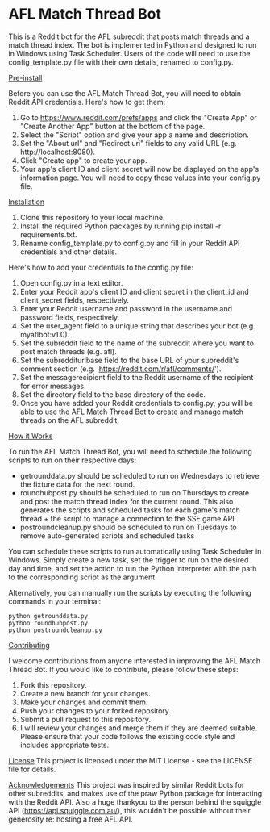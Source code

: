 # AFL Match Thread Bot

This is a Reddit bot for the AFL subreddit that posts match threads and a match thread index. The bot is implemented in Python and designed to run in Windows using Task Scheduler. Users of the code will need to use the config_template.py file with their own details, renamed to config.py.

<ins>Pre-install</ins>

Before you can use the AFL Match Thread Bot, you will need to obtain Reddit API credentials. Here's how to get them:

1. Go to https://www.reddit.com/prefs/apps and click the "Create App" or "Create Another App" button at the bottom of the page.
2. Select the "Script" option and give your app a name and description.
3. Set the "About url" and "Redirect uri" fields to any valid URL (e.g. http://localhost:8080).
4. Click "Create app" to create your app.
5. Your app's client ID and client secret will now be displayed on the app's information page. You will need to copy these values into your config.py file.

<ins>Installation</ins>

1. Clone this repository to your local machine.
2. Install the required Python packages by running pip install -r requirements.txt.
3. Rename config_template.py to config.py and fill in your Reddit API credentials and other details.

Here's how to add your credentials to the config.py file:

1. Open config.py in a text editor.
2. Enter your Reddit app's client ID and client secret in the client_id and client_secret fields, respectively.
3. Enter your Reddit username and password in the username and password fields, respectively.
4. Set the user_agent field to a unique string that describes your bot (e.g. myaflbot:v1.0).
5. Set the subreddit field to the name of the subreddit where you want to post match threads (e.g. afl).
6. Set the subredditurlbase field to the base URL of your subreddit's comment section (e.g. 'https://reddit.com/r/afl/comments/').
7. Set the messagerecipient field to the Reddit username of the recipient for error messages.
8. Set the directory field to the base directory of the code.
9. Once you have added your Reddit credentials to config.py, you will be able to use the AFL Match Thread Bot to create and manage match threads on the AFL subreddit.

<ins>How it Works</ins>

To run the AFL Match Thread Bot, you will need to schedule the following scripts to run on their respective days:

 - getrounddata.py should be scheduled to run on Wednesdays to retrieve the fixture data for the next round.
 - roundhubpost.py should be scheduled to run on Thursdays to create and post the match thread index for the current round. This also generates the scripts and scheduled tasks for each game's match thread + the script to manage a connection to the SSE game API
 - postroundcleanup.py should be scheduled to run on Tuesdays to remove auto-generated scripts and scheduled tasks
 
You can schedule these scripts to run automatically using Task Scheduler in Windows. Simply create a new task, set the trigger to run on the desired day and time, and set the action to run the Python interpreter with the path to the corresponding script as the argument.

Alternatively, you can manually run the scripts by executing the following commands in your terminal:
```
python getrounddata.py
python roundhubpost.py
python postroundcleanup.py
```

<ins>Contributing</ins>

I welcome contributions from anyone interested in improving the AFL Match Thread Bot. If you would like to contribute, please follow these steps:

1. Fork this repository.
2. Create a new branch for your changes.
3. Make your changes and commit them.
4. Push your changes to your forked repository.
5. Submit a pull request to this repository.
6. I will review your changes and merge them if they are deemed suitable. Please ensure that your code follows the existing code style and includes appropriate tests.

<ins>License</ins>
This project is licensed under the MIT License - see the LICENSE file for details.

<ins>Acknowledgements</ins>
This project was inspired by similar Reddit bots for other subreddits, and makes use of the praw Python package for interacting with the Reddit API. Also a huge thankyou to the person behind the squiggle API (https://api.squiggle.com.au/), this wouldn't be possible without their generosity re: hosting a free AFL API.
